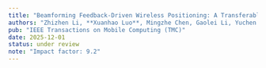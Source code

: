 ```yaml
---
title: "Beamforming Feedback-Driven Wireless Positioning: A Transferable Vision Transformer Approach"
authors: "Zhizhen Li, **Xuanhao Luo**, Mingzhe Chen, Gaolei Li, Yuchen Liu"
pub: "IEEE Transactions on Mobile Computing (TMC)"
date: 2025-12-01
status: under review
note: "Impact factor: 9.2"
---
```

